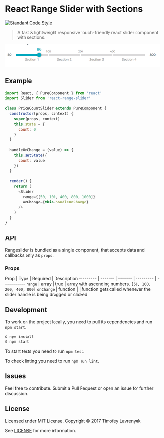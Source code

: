 # React Range Slider with Sections
[![Standard Code Style][std_img]][std_site]
> A fast & lightweight responsive touch-friendly react slider component with sections.

<img src="./demo/slider.png" alt="Slider" />

## Example

```js
import React, { PureComponent } from 'react'
import Slider from 'react-range-slider'

class PriceCountSlider extends PureComponent {
  constructor(props, context) {
    super(props, context)
    this.state = {
      count: 0
    }
  }

  handleOnChange = (value) => {
    this.setState({
      count: value
    })
  }

  render() {
    return (
      <Slider
        range={[50, 100, 400, 800, 1000]}
        onChange={this.handleOnChange}
      />
    )
  }
}
```

## API
Rangeslider is bundled as a single component, that accepts data and callbacks only as `props`.


### Props
Prop   	 			 |  Type      |  Required  |  Description
---------   	     |  -------   |  -------   | ---------  |  -----------
`range`              |  array     | true       |  array with ascending numbers. `[50, 100, 200, 400, 800]`
`onChange`  	     |  function  |            |  function gets called whenever the slider handle is being dragged or clicked

## Development
To work on the project locally, you need to pull its dependencies and run `npm start`.

```bash
$ npm install
$ npm start
```

To start tests you need to run `npm test`.

To check linting you need to run `npm run lint`.

## Issues
Feel free to contribute. Submit a Pull Request or open an issue for further discussion.

## License
Licensed under MIT License. Copyright © 2017 Timofey Lavrenyuk

See [LICENSE](./LICENSE) for more information.

[std_img]: https://img.shields.io/badge/code%20style-standard-brightgreen.svg
[std_site]: http://standardjs.com